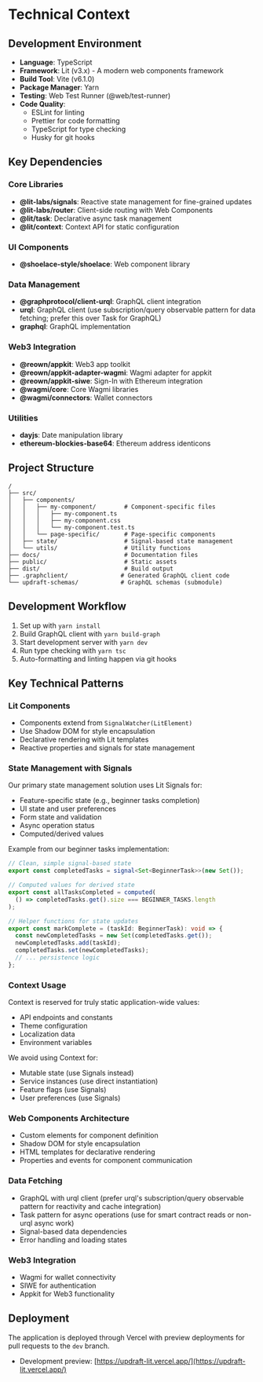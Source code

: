 # Technical Context

## Development Environment

- **Language**: TypeScript
- **Framework**: Lit (v3.x) - A modern web components framework
- **Build Tool**: Vite (v6.1.0)
- **Package Manager**: Yarn
- **Testing**: Web Test Runner (@web/test-runner)
- **Code Quality**:
  - ESLint for linting
  - Prettier for code formatting
  - TypeScript for type checking
  - Husky for git hooks

## Key Dependencies

### Core Libraries

- **@lit-labs/signals**: Reactive state management for fine-grained updates
- **@lit-labs/router**: Client-side routing with Web Components
- **@lit/task**: Declarative async task management
- **@lit/context**: Context API for static configuration

### UI Components

- **@shoelace-style/shoelace**: Web component library

### Data Management

- **@graphprotocol/client-urql**: GraphQL client integration
- **urql**: GraphQL client (use subscription/query observable pattern for data fetching; prefer this over Task for GraphQL)
- **graphql**: GraphQL implementation

### Web3 Integration

- **@reown/appkit**: Web3 app toolkit
- **@reown/appkit-adapter-wagmi**: Wagmi adapter for appkit
- **@reown/appkit-siwe**: Sign-In with Ethereum integration
- **@wagmi/core**: Core Wagmi libraries
- **@wagmi/connectors**: Wallet connectors

### Utilities

- **dayjs**: Date manipulation library
- **ethereum-blockies-base64**: Ethereum address identicons

## Project Structure

```
/
├── src/
│   ├── components/
│   │   ├── my-component/        # Component-specific files
│   │   │   ├── my-component.ts
│   │   │   ├── my-component.css
│   │   │   └── my-component.test.ts
│   │   └── page-specific/       # Page-specific components
│   ├── state/                   # Signal-based state management
│   └── utils/                   # Utility functions
├── docs/                        # Documentation files
├── public/                      # Static assets
├── dist/                        # Build output
├── .graphclient/               # Generated GraphQL client code
└── updraft-schemas/            # GraphQL schemas (submodule)
```

## Development Workflow

1. Set up with `yarn install`
2. Build GraphQL client with `yarn build-graph`
3. Start development server with `yarn dev`
4. Run type checking with `yarn tsc`
5. Auto-formatting and linting happen via git hooks

## Key Technical Patterns

### Lit Components

- Components extend from `SignalWatcher(LitElement)`
- Use Shadow DOM for style encapsulation
- Declarative rendering with Lit templates
- Reactive properties and signals for state management

### State Management with Signals

Our primary state management solution uses Lit Signals for:

- Feature-specific state (e.g., beginner tasks completion)
- UI state and user preferences
- Form state and validation
- Async operation status
- Computed/derived values

Example from our beginner tasks implementation:

```typescript
// Clean, simple signal-based state
export const completedTasks = signal<Set<BeginnerTask>>(new Set());

// Computed values for derived state
export const allTasksCompleted = computed(
  () => completedTasks.get().size === BEGINNER_TASKS.length
);

// Helper functions for state updates
export const markComplete = (taskId: BeginnerTask): void => {
  const newCompletedTasks = new Set(completedTasks.get());
  newCompletedTasks.add(taskId);
  completedTasks.set(newCompletedTasks);
  // ... persistence logic
};
```

### Context Usage

Context is reserved for truly static application-wide values:

- API endpoints and constants
- Theme configuration
- Localization data
- Environment variables

We avoid using Context for:

- Mutable state (use Signals instead)
- Service instances (use direct instantiation)
- Feature flags (use Signals)
- User preferences (use Signals)

### Web Components Architecture

- Custom elements for component definition
- Shadow DOM for style encapsulation
- HTML templates for declarative rendering
- Properties and events for component communication

### Data Fetching

- GraphQL with urql client (prefer urql's subscription/query observable pattern for reactivity and cache integration)
- Task pattern for async operations (use for smart contract reads or non-urql async work)
- Signal-based data dependencies
- Error handling and loading states

### Web3 Integration

- Wagmi for wallet connectivity
- SIWE for authentication
- Appkit for Web3 functionality

## Deployment

The application is deployed through Vercel with preview deployments for pull requests to the `dev` branch.

- Development preview: [https://updraft-lit.vercel.app/](https://updraft-lit.vercel.app/)
